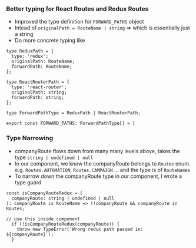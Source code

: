 ### Better typing for React Routes and Redux Routes
- Improved the type definition for `FORWARD_PATHS` object
- Intead of `originalPath = RouteName | string` => which is essentially just a string
- Do more concrete typing like
```
type ReduxPath = {
  type: 'redux';
  originalPath: RouteName;
  forwardPath: RouteName;
};

type ReactRouterPath = {
  type: 'react-router';
  originalPath: string;
  forwardPath: string;
};

type ForwardPathType = ReduxPath | ReactRouterPath;

export const FORWARD_PATHS: ForwardPathType[] = [
```

### Type Narrowing 
- companyRoute flows down from many many levels above, takes the type `string | undefined | null`
- In our component, we know the companyRoute belongs to `Routes` enum. e.g. `Routes.AUTOMATION`, `Routes.CAMPAIGN` ... and the type is of `RouteNames`
- To narrow down the companyRoute type in our component, I wrote a type guard
```
const isCompanyRouteRedux = (
  companyRoute: string | undefined | null
): companyRoute is RouteName => !!companyRoute && companyRoute in Routes;

// use this inside component
  if (!isCompanyRouteRedux(companyRoute)) {
    throw new TypeError(`Wrong redux path passed in: ${companyRoute}`);
  }
```